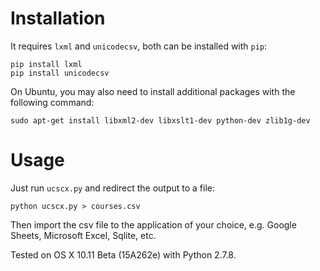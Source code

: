 # Installation

It requires `lxml` and `unicodecsv`, both can be installed with `pip`:

    pip install lxml
    pip install unicodecsv

On Ubuntu, you may also need to install additional packages with the following command:

    sudo apt-get install libxml2-dev libxslt1-dev python-dev zlib1g-dev

# Usage

Just run `ucscx.py` and redirect the output to a file:
    
    python ucscx.py > courses.csv

Then import the csv file to the application of your choice, e.g. Google Sheets, Microsoft Excel, Sqlite, etc.

Tested on OS X 10.11 Beta (15A262e) with Python 2.7.8.
